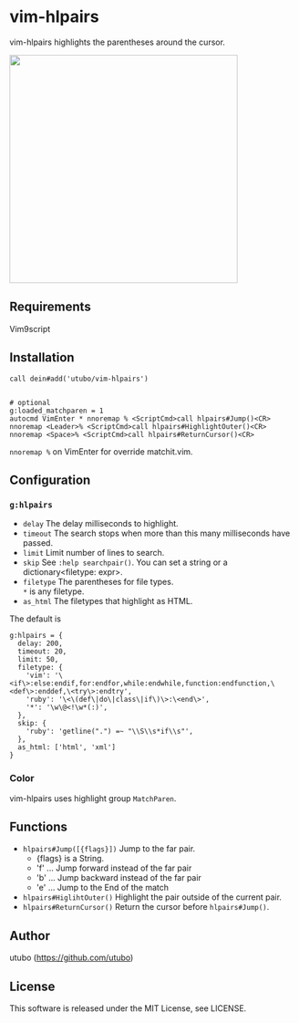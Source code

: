 # vim-hlpairs

vim-hlpairs highlights the parentheses around the cursor.

<img src="https://user-images.githubusercontent.com/6848636/225357852-5eca2053-ee41-41a3-9d57-d6bd249b29cc.gif" width="400">

## Requirements

Vim9script

## Installation

```vim
call dein#add('utubo/vim-hlpairs')


# optional
g:loaded_matchparen = 1
autocmd VimEnter * nnoremap % <ScriptCmd>call hlpairs#Jump()<CR>
nnoremap <Leader>% <ScriptCmd>call hlpairs#HighlightOuter()<CR>
nnoremap <Space>% <ScriptCmd>call hlpairs#ReturnCursor()<CR>
```

`nnoremap %` on VimEnter for override matchit.vim.

## Configuration

### `g:hlpairs`

- `delay` The delay milliseconds to highlight.
- `timeout` The search stops when more than this many milliseconds have passed.
- `limit` Limit number of lines to search.
- `skip` See `:help searchpair()`.
  You can set a string or a dictionary&lt;filetype: expr&gt;.
- `filetype` The parentheses for file types.  
  `*` is any filetype.
- `as_html` The filetypes that highlight as HTML.

The default is
```vimscript
g:hlpairs = {
  delay: 200,
  timeout: 20,
  limit: 50,
  filetype: {
    'vim': '\<if\>:else:endif,for:endfor,while:endwhile,function:endfunction,\<def\>:enddef,\<try\>:endtry',
    'ruby': '\<\(def\|do\|class\|if\)\>:\<end\>',
    '*': '\w\@<!\w*(:)',
  },
  skip: {
    'ruby': 'getline(".") =~ "\\S\\s*if\\s"',
  },
  as_html: ['html', 'xml']
}
```

### Color
vim-hlpairs uses highlight group `MatchParen`.

## Functions

- `hlpairs#Jump([{flags}])` Jump to the far pair.
  - {flags} is a String.
  - 'f' ... Jump forward instead of the far pair
  - 'b' ... Jump backward instead of the far pair
  - 'e' ... Jump to the End of the match
- `hlpairs#HiglihtOuter()`	Highlight the pair outside of the current pair.
- `hlpairs#ReturnCursor()`	Return the cursor before `hlpairs#Jump()`.

## Author
utubo (https://github.com/utubo)

## License
This software is released under the MIT License, see LICENSE.

